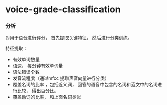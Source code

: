 # voice-grade-classification



### 分析
对用于语音进行评分， 首先提取关键特征， 然后进行分类训练。 

特征提取：
  * 有效单词数量
  * 语速， 每分钟有效单词量
  * 语法错误个数
  * 发音流程度（通过mfcc 提取声音向量进行分类）
  * 覆盖名词的比率 ，包括近义词， 回答的语音中包含的名词和范文中的名词进行比较， 得出百分比。
  * 覆盖动词的比率， 和上面名词类似
  
  
  
